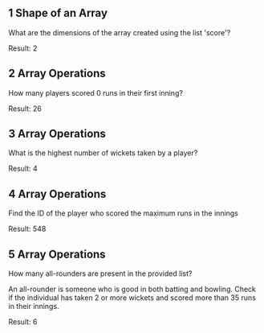 ## 1 Shape of an Array
What are the dimensions of the array created using the list 'score'?

Result: 2

## 2 Array Operations
How many players scored 0 runs in their first inning?

Result: 26

## 3 Array Operations
What is the highest number of wickets taken by a player?

Result: 4

## 4 Array Operations
Find the ID of the player who scored the maximum runs in the innings

Result: 548

## 5 Array Operations
How many all-rounders are present in the provided list?

An all-rounder is someone who is good in both batting and bowling. Check if the individual has taken 2 or more wickets and scored more than 35 runs in their innings.

Result: 6
